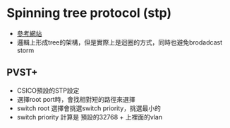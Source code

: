 # Spinning tree protocol (stp)
* [參考網站](https://www.jannet.hk/zh-Hant/post/spanning-tree-protocol-stp/)
* 邏輯上形成tree的架構，但是實際上是迴圈的方式，同時也避免brodadcast storm

## PVST+
* CSICO預設的STP設定
* 選擇root port時，會找相對短的路徑來選擇
* switch root 選擇會挑選switch priority，挑選最小的
* switch priority 計算是 預設的32768 + 上裡面的vlan
